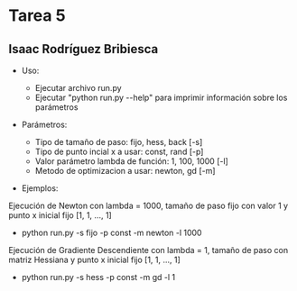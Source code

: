 # Tarea 5
## Isaac Rodríguez Bribiesca

* Uso:

    * Ejecutar archivo run.py
    * Ejecutar "python run.py --help" para imprimir información sobre los parámetros

* Parámetros:

    * Tipo de tamaño de paso: fijo, hess, back [-s]
    * Tipo de punto incial x a usar: const, rand [-p]
    * Valor parámetro lambda de función: 1, 100, 1000 [-l]
    * Metodo de optimizacion a usar: newton, gd [-m]

* Ejemplos:

Ejecución de Newton con lambda = 1000, tamaño de paso fijo con valor 1 y punto x inicial fijo [1, 1, ..., 1]

  * python run.py -s fijo -p const -m newton -l 1000

Ejecución de Gradiente Descendiente con lambda = 1, tamaño de paso con matriz Hessiana y punto x inicial fijo [1, 1, ..., 1]

  * python run.py -s hess -p const -m gd -l 1
